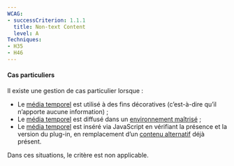 ```yaml
---
WCAG: 
- successCriterion: 1.1.1
  title: Non-text Content
  level: A
Techniques: 
- H35
- H46
---
```


#### Cas particuliers

Il existe une gestion de cas particulier lorsque :
* Le [média temporel](#media-non-temporel) est utilisé à des fins décoratives (c’est-à-dire qu’il n’apporte aucune information) ;
* Le [média temporel](#media-non-temporel) est diffusé dans un [environnement maîtrisé](#environnement-maitrise) ;
* Le [média temporel](#media-non-temporel) est inséré via JavaScript en vérifiant la présence et la version du plug-in, en remplacement d’un [contenu alternatif](#contenu-alternatif) déjà présent.

Dans ces situations, le critère est non applicable.